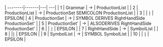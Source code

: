 
| --------|-------|---| ---|
| 1 | Grammar | $\rightarrow$ | ProductionList |
|   2 | ProductionList | $\rightarrow$ |  ProductionSet SEMICOLON ProductionList |
|   3 |                | $\mid$ | EPSILON|
|   4 | ProductionSet | $\rightarrow$ | SYMBOL DERIVES RightHandSide ProductionSet' |
|   5 | ProductionSet' | $\rightarrow$ | ALSODERIVES RightHandSide ProductionSet' |
|   6 |              | $\mid$ | EPSILON |
|   7 | RightHandSide  | $\rightarrow$ | SymbolList |
|   8 |                 |$\mid$ | EPSILON |
|   9 | SymbolList     | $\rightarrow$ | SYMBOL SymbolList |
|   10 |                | $\mid$ | EPSILON |

